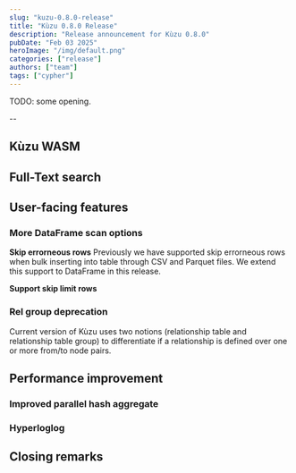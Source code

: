 ```yaml
---
slug: "kuzu-0.8.0-release"
title: "Kùzu 0.8.0 Release"
description: "Release announcement for Kùzu 0.8.0"
pubDate: "Feb 03 2025"
heroImage: "/img/default.png"
categories: ["release"]
authors: ["team"]
tags: ["cypher"]
---
```


TODO: some opening.

-- 

## Kùzu WASM

## Full-Text search

## User-facing features

### More DataFrame scan options

**Skip errorneous rows**
Previously we have supported skip errorneous rows when bulk inserting into table through CSV and Parquet files. We extend this support to DataFrame in this release.

**Support skip limit rows**


### Rel group deprecation
Current version of Kùzu uses two notions (relationship table and relationship table group) to differentiate if a relationship is defined over one or more from/to node pairs.


## Performance improvement

### Improved parallel hash aggregate

### Hyperloglog

## Closing remarks